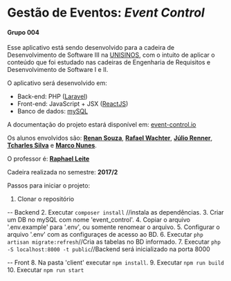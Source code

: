 # Gestão de Eventos: _Event Control_
#### Grupo 004

Esse aplicativo está sendo desenvolvido para a cadeira de Desenvolvimento de Software III na [UNISINOS](http://www.unisinos.br), com o intuito de aplicar o conteúdo que foi estudado nas cadeiras de Engenharia de Requisitos e Desenvolvimento de Software I e II.

O aplicativo será desenvolvido em:
* Back-end: PHP ([Laravel](https://laravel.com/))
* Front-end: JavaScript + JSX ([ReactJS](https://facebook.github.io/react/))
* Banco de dados: [mySQL](https://www.mysql.com/)

A documentação do projeto estará disponível em: [event-control.io](https://reenan.github.io/event-control/)






Os alunos envolvidos são: [**Renan Souza**](https://github.com/reenan), [**Rafael Wachter**](https://github.com/wachter), [**Júlio Renner**](https://github.com/asuha), [**Tcharles Silva**](https://github.com/tcharlezin) e [**Marco Nunes**](https://github.com/marconm85).

O professor é: [**Raphael Leite**](https://github.com/raphaellc)

Cadeira realizada no semestre: **2017/2**


Passos para iniciar o projeto:

1. Clonar o repositório

-- Backend
2. Executar `composer install` //instala as dependências.
3. Criar um DB no mySQL com nome 'event_control'.
4. Copiar o arquivo '.env.example' para '.env', ou somente renomear o arquivo.
5. Configurar o arquivo '.env' com as configuraçes de acesso ao BD.
6. Executar `php artisan migrate:refresh`//Cria as tabelas no BD informado.
7. Executar `php -S localhost:8000 -t public`//Backend será inicializado na porta 8000

-- Front
8. Na pasta 'client' executar `npm install`.
9. Executar `npm run build`
10. Executar `npm run start`
